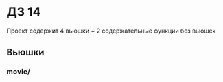 # ДЗ 14

Проект содержит 4 вьюшки + 2 содержательные функции без вьюшек

## Вьюшки
### movie/<title>
Поиск по названию фильма. В результате выдает самый свежий. Ищет подстроку title, а не полное совпадение.

### /movie/<int:year>/to/<int:year>
Поиск по диапзону лет (включительно). Вывод ограничен 100 элементов.

### /rating/<rating>
Поиск по рейтинку. Обрабатывает только
children (соответствует G в БД)
family (соотвествует G ИЛИ PG ИЛИ PG-13)
adult (соотвествует R ИЛИ NC-17)

### /genre/<genre>
Поиск по жанру. Ищет подстроку (genre в поле listed_in). Возвращает 10 самых свежих.


## Содержательные функции без вьюшек
### utils.get_actor_list
На входе имена двух актеров. Возвращает список всех актеров, кто играл с ними более 2х раз.

### utils.get_by_type_release_year_listed_in
На входе тип, год выпуска и жанр.
На выходе json с выборкой из БД по этим параметрам (тип и год выпуска – полное совпадение, жанр - подстрока).

